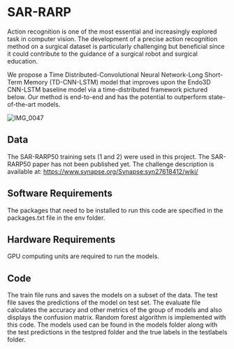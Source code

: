 # SAR-RARP

Action recognition is one of the most essential and increasingly explored task in computer vision. The development of a precise action recognition method on a surgical dataset is particularly challenging but beneficial since it could contribute to the guidance of a surgical robot and surgical education.

We propose a Time Distributed-Convolutional Neural Network-Long Short-Term Memory (TD-CNN-LSTM) model that improves upon the Endo3D CNN-LSTM baseline model via a time-distributed framework pictured below. Our method is end-to-end and has the potential to outperform state-of-the-art models.

![IMG_0047](https://github.com/nanthininarayanan/SAR-RARP/assets/112656894/e35bd13f-9e29-42d2-986e-cffc2d9d0a87)

## Data

The SAR-RARP50 training sets (1 and 2) were used in this project. The SAR-RARP50 paper has not been published yet. The challenge
description is available at: https://www.synapse.org/Synapse:syn27618412/wiki/

## Software Requirements

The packages that need to be installed to run this code are specified in the packages.txt file in the env folder. 

## Hardware Requirements

GPU computing units are required to run the models.

## Code

The train file runs and saves the models on a subset of the data. The test file saves the predictions of the model on test set. The evaluate file calculates the accuracy and other metrics of the group of models and also displays the confusion matrix. Random forest algorithm is implemented with this code. The models used can be found in the models folder along with the test predictions in the testpred folder and the true labels in the testlabels folder.

